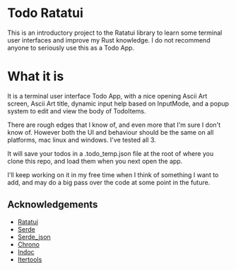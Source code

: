 
# Todo Ratatui

This is an introductory project to the Ratatui library to learn some terminal user interfaces and improve my Rust knowledge. I do not recommend anyone to seriously use this as a Todo App.


# What it is

It is a terminal user interface Todo App, with a nice opening Ascii Art screen, Ascii Art title, dynamic input help based on InputMode, and a popup system to edit and view the body of TodoItems.

There are rough edges that I know of, and even more that I'm sure I don't know of. However both the UI and behaviour should be the same on all platforms, mac linux and windows. I've tested all 3.

It will save your todos in a .todo_temp.json file at the root of where you clone this repo, and load them when you next open the app.

I'll keep working on it in my free time when I think of something I want to add, and may do a big pass over the code at some point in the future.
## Acknowledgements

 - [Ratatui](https://crates.io/crates/ratatui)
 - [Serde](https://crates.io/crates/serde)
 - [Serde_json](https://crates.io/crates/serde_json)
 - [Chrono](https://crates.io/crates/chrono)
 - [Indoc](https://crates.io/crates/indoc)
 - [Itertools](https://crates.io/crates/itertools)

